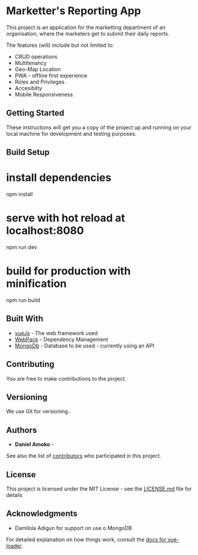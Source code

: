 # Marketter's Reporting App

This project is an application for the marketting department of an organisation, where the marketers get to submit their daily reports.

The features (will) include but not limited to:
* CRUD operations
* Multitenancy
* Geo-Map Location
* PWA - offline first experience
* Roles and Privileges
* Accesibilty
* Mobile Responsiveness


## Getting Started

These instructions will get you a copy of the project up and running on your local machine for development and testing purposes. 

## Build Setup

# install dependencies
npm install

# serve with hot reload at localhost:8080
npm run dev

# build for production with minification
npm run build

## Built With

* [vueJs](http://vuejs.github.io/vue-loader) - The web framework used
* [WebPack](https://webpack.js.org/) - Dependency Management
* [MongoDb](https://www.mongodb.com/) - Database to be used - currently using an API


## Contributing

You are free to make contributions to the project.

## Versioning

We use Git for versioning.. 

## Authors

* **Daniel Amoko** - 

See also the list of [contributors](https://github.com/mokoweb/Marketters-Report-App/contributors) who participated in this project.

## License

This project is licensed under the MIT License - see the [LICENSE.md](LICENSE.md) file for details

## Acknowledgments

* Damilola Adigun for support on use o MongoDB



For detailed explanation on how things work, consult the [docs for vue-loader](http://vuejs.github.io/vue-loader).
